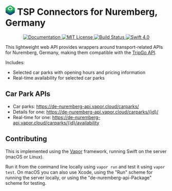 # <img src="api-mark-logo.png" alt="TripGo API" width="30" height="30"> TSP Connectors for Nuremberg, Germany

<p align="center">
    <a href="https://developer.tripgo.com/extensions/">
        <img src="http://img.shields.io/badge/read_the-docs-92A8D1.svg" alt="Documentation">
    </a>
    <a href="LICENSE">
        <img src="http://img.shields.io/badge/license-MIT-brightgreen.svg" alt="MIT License">
    </a>
    <a href="https://travis-ci.org/skedgo/de-nuremberg-api">
    	<img src="https://travis-ci.org/skedgo/de-nuremberg-api.svg?branch=master" alt="Build Status">
    </a>
    <a href="https://swift.org">
        <img src="http://img.shields.io/badge/swift-4.0-brightgreen.svg" alt="Swift 4.0">
    </a>
</center>


This lightweight web API provides wrappers around transport-related APIs for Nuremberg, Germany, making them compatible with the [TripGo API](https://developer.tripgo.com).

Includes:

- Selected car parks with opening hours and pricing information
- Real-time availability for selected car parks

## Car Park APIs

- Car parks: https://de-nuremberg-api.vapor.cloud/carparks/
- Details for one: https://de-nuremberg-api.vapor.cloud/carparks/{id}/
- Real-time for one: https://de-nuremberg-api.vapor.cloud/carparks/{id}/availability

## Contributing

This is implemented using the [Vapor](https://vapor.codes) framework, running Swift on the server (macOS or Linux). 

Run it from the command line locally using `vapor run` and test it using `vapor test`. On macOS you can also use Xcode, using the "Run" scheme for running the server locally, or using the "de-nuremberg-api-Package" scheme for testing.
